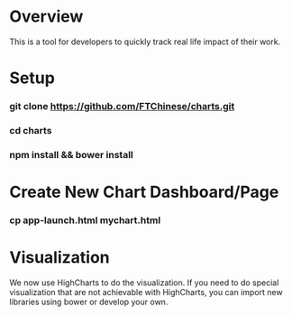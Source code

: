 # Overview
This is a tool for developers to quickly track real life impact of their work. 

# Setup
### git clone https://github.com/FTChinese/charts.git
### cd charts
### npm install && bower install

# Create New Chart Dashboard/Page
### cp app-launch.html mychart.html

# Visualization
We now use HighCharts to do the visualization. If you need to do special visualization that are not achievable with HighCharts, you can import new libraries using bower or develop your own. 


